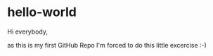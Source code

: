 # hello-world

Hi everybody,

as this is my first GitHub Repo I'm forced to do this little excercise :-)
